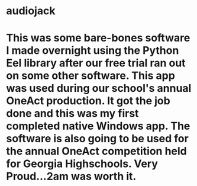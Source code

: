 # audiojack

This was some bare-bones software I made overnight using the Python Eel library after our free trial ran out on some other software.
This app was used during our school's annual OneAct production. It got the job done and this was my first completed native Windows app.
The software is also going to be used for the annual OneAct competition held for Georgia Highschools.
Very Proud...2am was worth it.
============================================


